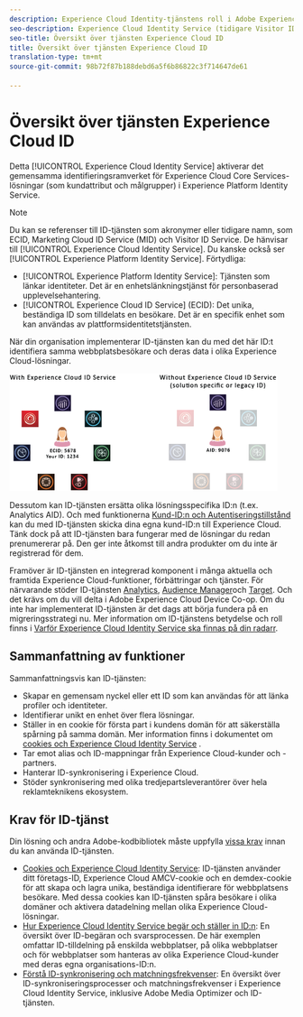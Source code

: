 ```yaml
---
description: Experience Cloud Identity-tjänstens roll i Adobe Experience Cloud.
seo-description: Experience Cloud Identity Service (tidigare Visitor ID-tjänst eller Marketing Cloud ID-tjänst) aktiverar det gemensamma identifieringsramverket för Experience Cloud-tjänster som kundattribut och målgrupper.
seo-title: Översikt över tjänsten Experience Cloud ID
title: Översikt över tjänsten Experience Cloud ID
translation-type: tm+mt
source-git-commit: 98b72f87b188debd6a5f6b86822c3f714647de61

---
```



# Översikt över tjänsten Experience Cloud ID

Detta [!UICONTROL Experience Cloud Identity Service] aktiverar det gemensamma identifieringsramverket för Experience Cloud Core Services-lösningar (som kundattribut och målgrupper) i Experience Platform Identity Service.

>[!NOTE]
>
> Du kan se referenser till ID-tjänsten som akronymer eller tidigare namn, som ECID, Marketing Cloud ID Service (MID) och Visitor ID Service. De hänvisar till [!UICONTROL Experience Cloud Identity Service]. Du kanske också ser [!UICONTROL Experience Platform Identity Service]. Förtydliga:

* [!UICONTROL Experience Platform Identity Service]: Tjänsten som länkar identiteter. Det är en enhetslänkningstjänst för personbaserad upplevelsehantering.
* [!UICONTROL Experience Cloud ID Service] (ECID): Det unika, beständiga ID som tilldelats en besökare. Det är en specifik enhet som kan användas av plattformsidentitetstjänsten.

När din organisation implementerar ID-tjänsten kan du med det här ID:t identifiera samma webbplatsbesökare och deras data i olika Experience Cloud-lösningar.

![](assets/ecid-new.png)

Dessutom kan ID-tjänsten ersätta olika lösningsspecifika ID:n (t.ex. Analytics AID). Och med funktionerna [Kund-ID:n och Autentiseringstillstånd](/help/reference/authenticated-state.md) kan du med ID-tjänsten skicka dina egna kund-ID:n till Experience Cloud. Tänk dock på att ID-tjänsten bara fungerar med de lösningar du redan prenumererar på. Den ger inte åtkomst till andra produkter om du inte är registrerad för dem.

Framöver är ID-tjänsten en integrerad komponent i många aktuella och framtida Experience Cloud-funktioner, förbättringar och tjänster. För närvarande stöder ID-tjänsten [Analytics](http://www.adobe.com/marketing-cloud/web-analytics.html), [Audience Manager](http://www.adobe.com/marketing-cloud/data-management-platform.html)och [Target](http://www.adobe.com/marketing-cloud/testing-targeting.html). Och det krävs om du vill delta i Adobe Experience Cloud Device Co-op. Om du inte har implementerat ID-tjänsten är det dags att börja fundera på en migreringsstrategi nu. Mer information om ID-tjänstens betydelse och roll finns i [Varför Experience Cloud Identity Service ska finnas på din radarr](http://blogs.adobe.com/digitalmarketing/analytics/why-new-adobe-marketing-cloud-id-service-should-be-on-your-radar/).

## Sammanfattning av funktioner

Sammanfattningsvis kan ID-tjänsten:

* Skapar en gemensam nyckel eller ett ID som kan användas för att länka profiler och identiteter.
* Identifierar unikt en enhet över flera lösningar.
* Ställer in en cookie för första part i kundens domän för att säkerställa spårning på samma domän. Mer information finns i dokumentet om [cookies och Experience Cloud Identity Service](https://docs.adobe.com/content/help/en/id-service/using/intro/cookies.html) .
* Tar emot alias och ID-mappningar från Experience Cloud-kunder och -partners.
* Hanterar ID-synkronisering i Experience Cloud.
* Stöder synkronisering med olika tredjepartsleverantörer över hela reklamteknikens ekosystem.

## Krav för ID-tjänst

Din lösning och andra Adobe-kodbibliotek måste uppfylla [vissa krav](/help/reference/requirements.md) innan du kan använda ID-tjänsten.

* [Cookies och Experience Cloud Identity Service](cookies.md): ID-tjänsten använder ditt företags-ID, Experience Cloud AMCV-cookie och en demdex-cookie för att skapa och lagra unika, beständiga identifierare för webbplatsens besökare. Med dessa cookies kan ID-tjänsten spåra besökare i olika domäner och aktivera datadelning mellan olika Experience Cloud-lösningar.
* [Hur Experience Cloud Identity Service begär och ställer in ID:n](id-request.md): En översikt över ID-begäran och svarsprocessen. De här exemplen omfattar ID-tilldelning på enskilda webbplatser, på olika webbplatser och för webbplatser som hanteras av olika Experience Cloud-kunder med deras egna organisations-ID:n.
* [Förstå ID-synkronisering och matchningsfrekvenser](match-rates.md): En översikt över ID-synkroniseringsprocesser och matchningsfrekvenser i Experience Cloud Identity Service, inklusive Adobe Media Optimizer och ID-tjänsten.
